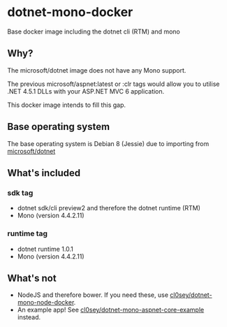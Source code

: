 # dotnet-mono-docker
Base docker image including the dotnet cli (RTM) and mono

## Why?
The microsoft/dotnet image does not have any Mono support.

The previous microsoft/aspnet:latest or :clr tags would allow you to utilise .NET 4.5.1 DLLs with your ASP.NET MVC 6 application.

This docker image intends to fill this gap.

## Base operating system

The base operating system is Debian 8 (Jessie) due to importing from [microsoft/dotnet](https://hub.docker.com/r/microsoft/dotnet)

## What's included

### sdk tag

- dotnet sdk/cli preview2 and therefore the dotnet runtime (RTM)
- Mono (version 4.4.2.11)

### runtime tag

- dotnet runtime 1.0.1
- Mono (version 4.4.2.11)

## What's not

- NodeJS and therefore bower. If you need these, use [cl0sey/dotnet-mono-node-docker](https://github.com/CL0SeY/dotnet-mono-node-docker).
- An example app! See [cl0sey/dotnet-mono-aspnet-core-example](https://github.com/CL0SeY/dotnet-mono-aspnet-core-example) instead.
